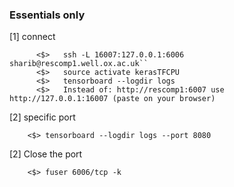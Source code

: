 ### Essentials only

[1] connect

          <$>   ssh -L 16007:127.0.0.1:6006 sharib@rescomp1.well.ox.ac.uk``
          <$>   source activate kerasTFCPU
          <$>   tensorboard --logdir logs
          <$>   Instead of: http://rescomp1:6007 use http://127.0.0.1:16007 (paste on your browser)
            
[2] specific port

        <$> tensorboard --logdir logs --port 8080

[2] Close the port

        <$> fuser 6006/tcp -k
